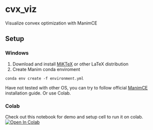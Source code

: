 # cvx_viz
Visualize convex optimization with ManimCE

## Setup
### Windows

1. Download and install [MiKTeX](https://miktex.org/download) or other LaTeX distribution
2. Create Manim conda enviroment
```
conda env create -f environment.yml
```

Have not tested with other OS, you can try to follow official [ManimCE](https://docs.manim.community/en/stable/installation.html) installation guide. Or use Colab. 

### Colab

Check out this notebook for demo and setup cell to run it on colab. [![Open In Colab](https://colab.research.google.com/assets/colab-badge.svg)](https://colab.research.google.com/github/Tma2333/cvx_viz/blob/main/demo.ipynb)